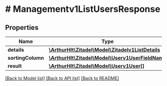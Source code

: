 # # Managementv1ListUsersResponse

## Properties

Name | Type | Description | Notes
------------ | ------------- | ------------- | -------------
**details** | [**\ArthurHlt\Zitadel\Model\Zitadelv1ListDetails**](Zitadelv1ListDetails.md) |  | [optional]
**sortingColumn** | [**\ArthurHlt\Zitadel\Model\Userv1UserFieldName**](Userv1UserFieldName.md) |  | [optional]
**result** | [**\ArthurHlt\Zitadel\Model\Userv1User[]**](Userv1User.md) |  | [optional]

[[Back to Model list]](../../README.md#models) [[Back to API list]](../../README.md#endpoints) [[Back to README]](../../README.md)
